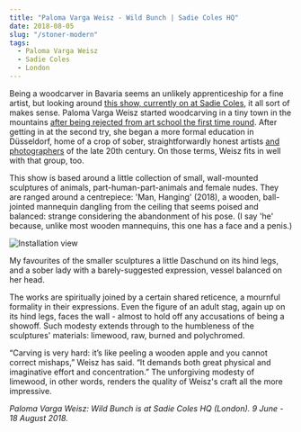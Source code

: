 ```yaml
---
title: "Paloma Varga Weisz - Wild Bunch | Sadie Coles HQ"
date: 2018-08-05
slug: "/stoner-modern"
tags:
  - Paloma Varga Weisz
  - Sadie Coles
  - London
---
```


Being a woodcarver in Bavaria seems an unlikely apprenticeship for a fine artist, but looking around [this show, currently on at Sadie Coles](https://www.sadiecoles.com/exhibitions/679/installation_shots/), it all sort of makes sense. Paloma Varga Weisz started woodcarving in a tiny town in the mountains [after being rejected from art school the first time round](https://frieze.com/article/paloma-varga-weisz-my-influences). After getting in at the second try, she began a more formal education in Düsseldorf, home of a crop of sober, straightforwardly honest artists [and photographers](http://artangled.com/2018/02/25/gursky-hayward/) of the late 20th century. On those terms, Weisz fits in well with that group, too.

This show is based around a little collection of small, wall-mounted sculptures of animals, part-human-part-animals and female nudes. They are ranged around a centrepiece: 'Man, Hanging' (2018), a wooden, ball-jointed mannequin dangling from the ceiling that seems poised and balanced: strange considering the abandonment of his pose. (I say 'he' because, unlike most wooden mannequins, this one has a face and a penis.)

![Installation view](/weisz-sadie-coles.jpg)

My favourites of the smaller sculptures a little Daschund on its hind legs, and a sober lady with a barely-suggested expression, vessel balanced on her head.

The works are spiritually joined by a certain shared reticence, a mournful formality in their expressions. Even the figure of an adult stag, again up on its hind legs, faces the wall - almost to hold off any accusations of being a showoff. Such modesty extends through to the humbleness of the sculptures' materials: limewood, raw, burned and polychromed.

“Carving is very hard: it’s like peeling a wooden apple and you cannot correct mishaps,” Weisz has said. “It demands both great physical and imaginative effort and concentration.” The unforgiving modesty of limewood, in other words, renders the quality of Weisz's craft all the more impressive.

*Paloma Varga Weisz: Wild Bunch is at Sadie Coles HQ (London). 9 June - 18 August 2018.*
